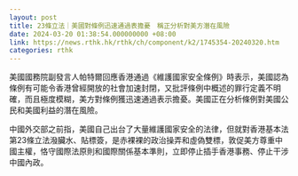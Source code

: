 ```yaml
---
layout: post
title: 23條立法｜美國對條例迅速通過表擔憂　稱正分析對美方潛在風險
date: 2024-03-20 01:38:54.000000000 +08:00
link: https://news.rthk.hk/rthk/ch/component/k2/1745354-20240320.htm
categories: rthk
---
```


美國國務院副發言人帕特爾回應香港通過《維護國家安全條例》時表示，美國認為條例有可能令香港曾經開放的社會加速封閉，又批評條例中概述的罪行定義不明確，而且極度模糊，美方對條例獲迅速通過表示擔憂。美國正在分析條例對美國公民和美國利益的潛在風險。

中國外交部之前指，美國自己出台了大量維護國家安全的法律，但就對香港基本法第23條立法潑臟水、貼標簽，是赤裸裸的政治操弄和虛偽雙標，敦促美方尊重中國主權，恪守國際法原則和國際關係基本準則，立即停止插手香港事務、停止干涉中國內政。
